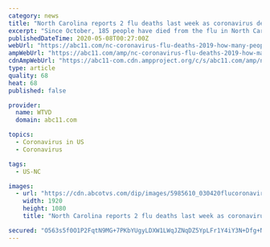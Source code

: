 ```yaml
---
category: news
title: "North Carolina reports 2 flu deaths last week as coronavirus deaths continue to climb"
excerpt: "Since October, 185 people have died from the flu in North Carolina, while 420 people have died from COVID-19 since March 25."
publishedDateTime: 2020-05-08T00:27:00Z
webUrl: "https://abc11.com/nc-coronavirus-flu-deaths-2019-how-many-people-have-died-from-this-year/6161540/"
ampWebUrl: "https://abc11.com/amp/nc-coronavirus-flu-deaths-2019-how-many-people-have-died-from-this-year/6161540/"
cdnAmpWebUrl: "https://abc11-com.cdn.ampproject.org/c/s/abc11.com/amp/nc-coronavirus-flu-deaths-2019-how-many-people-have-died-from-this-year/6161540/"
type: article
quality: 68
heat: 68
published: false

provider:
  name: WTVD
  domain: abc11.com

topics:
  - Coronavirus in US
  - Coronavirus

tags:
  - US-NC

images:
  - url: "https://cdn.abcotvs.com/dip/images/5985610_030420flucoronavirusimg.jpg"
    width: 1920
    height: 1080
    title: "North Carolina reports 2 flu deaths last week as coronavirus deaths continue to climb"

secured: "O563s5f0O1P2FqtN9MG+7PKbYUgyLDXW1LWqJZNqDZ5YpLFr1Y4iY3N+Dfg+NoY8MzEGEm6U/lN1o1zcBut9++pxb2O5XCfVgEaLG7x3o9m57+NvByeGEB3dunpYHSbYZKBpLnDsGIhMLmSX8AiJB9upGpjLm7JlWZEIg78UI08ocBsALjBwqxq1ep4dt8GXq0OWdy/LhsPll2FPeDgDuAdnLS7X6sUx695jw7ERQ80W/DEJEw/NecfTX+xTfJ9Tg3Umege64w3PGPLsfv6BlSkm9pBsxWZ50mvZ/pf8LJ4tCsoE7kA0Ko7Nl9DOTN13kmFBQskxRIUxJqxnIG3MAvQQwFdggL6EtLclzHL1/2YAK/Fn7y11ycVCVnyWC4VeoyAoBqFA2JGcxLXY1fXqDspH4333NBxWWEIUxpx80U+tMi5Z8ww4dEiEoSD5efqWZOwHhgDJyRa91o9s9YNi/CJmN+ZY0vD9DegdBHPTkQk=;eR5UJTWHcsCnWcogsgxZiQ=="
---
```


